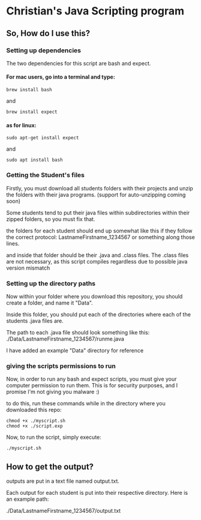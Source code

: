 # Christian's Java Scripting program

## So, How do I use this?

### Setting up dependencies

The two dependencies for this script are bash and expect.

#### For mac users, go into a terminal and type:
```
brew install bash
```
and
```
brew install expect
```

#### as for linux:

```
sudo apt-get install expect
```
and
```
sudo apt install bash
```

### Getting the Student's files

Firstly, you must download all students folders with their projects and unzip the folders with their java programs. (support for auto-unzipping coming soon)

Some students tend to put their java files within subdirectories within their zipped folders, so you must fix that.

the folders for each student should end up somewhat like this if they follow the correct protocol: LastnameFirstname_1234567 or something along those lines.

and inside that folder should be their .java and .class files. The .class files are not necessary, as this script compiles regardless due to possible java version mismatch

### Setting up the directory paths

Now within your folder where you download this repository, you should create a folder, and name it "Data".

Inside this folder, you should put each of the directories where each of the students .java files are.

The path to each .java file should look something like this: ./Data/LastnameFirstname_1234567/runme.java

I have added an example "Data" directory for reference

### giving the scripts permissions to run

Now, in order to run any bash and expect scripts, you must give your computer permission to run them. This is for security purposes, and I promise I'm not giving you malware :)

to do this, run these commands while in the directory where you downloaded this repo:

```
chmod +x ./myscript.sh
chmod +x ./script.exp
```

Now, to run the script, simply execute:
```
./myscript.sh
```

## How to get the output?

outputs are put in a text file named output.txt.

Each output for each student is put into their respective directory. Here is an example path:

./Data/LastnameFirstname_1234567/output.txt

